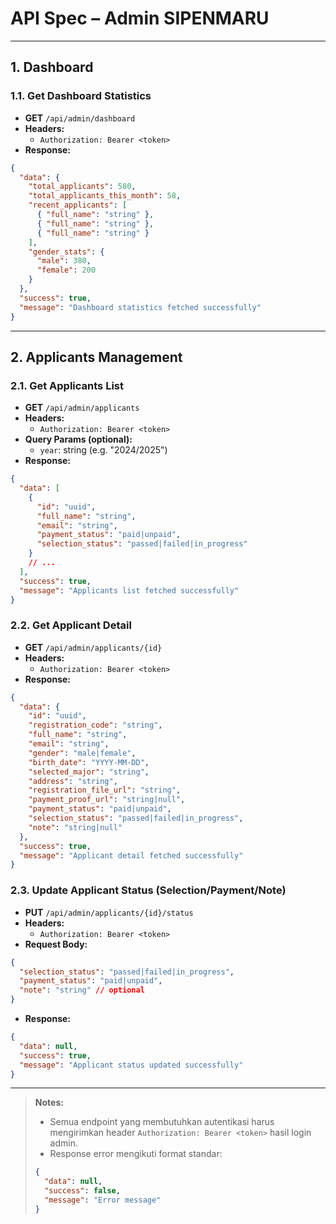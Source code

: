 # API Spec – Admin SIPENMARU

---

## 1. Dashboard

### 1.1. Get Dashboard Statistics
- **GET** `/api/admin/dashboard`
- **Headers:**
  - `Authorization: Bearer <token>`
- **Response:**
```json
{
  "data": {
    "total_applicants": 580,
    "total_applicants_this_month": 58,
    "recent_applicants": [
      { "full_name": "string" },
      { "full_name": "string" },
      { "full_name": "string" }
    ],
    "gender_stats": {
      "male": 380,
      "female": 200
    }
  },
  "success": true,
  "message": "Dashboard statistics fetched successfully"
}
```

---

## 2. Applicants Management

### 2.1. Get Applicants List
- **GET** `/api/admin/applicants`
- **Headers:**
  - `Authorization: Bearer <token>`
- **Query Params (optional):**
  - `year`: string (e.g. "2024/2025")
- **Response:**
```json
{
  "data": [
    {
      "id": "uuid",
      "full_name": "string",
      "email": "string",
      "payment_status": "paid|unpaid",
      "selection_status": "passed|failed|in_progress"
    }
    // ...
  ],
  "success": true,
  "message": "Applicants list fetched successfully"
}
```

### 2.2. Get Applicant Detail
- **GET** `/api/admin/applicants/{id}`
- **Headers:**
  - `Authorization: Bearer <token>`
- **Response:**
```json
{
  "data": {
    "id": "uuid",
    "registration_code": "string",
    "full_name": "string",
    "email": "string",
    "gender": "male|female",
    "birth_date": "YYYY-MM-DD",
    "selected_major": "string",
    "address": "string",
    "registration_file_url": "string",
    "payment_proof_url": "string|null",
    "payment_status": "paid|unpaid",
    "selection_status": "passed|failed|in_progress",
    "note": "string|null"
  },
  "success": true,
  "message": "Applicant detail fetched successfully"
}
```

### 2.3. Update Applicant Status (Selection/Payment/Note)
- **PUT** `/api/admin/applicants/{id}/status`
- **Headers:**
  - `Authorization: Bearer <token>`
- **Request Body:**
```json
{
  "selection_status": "passed|failed|in_progress",
  "payment_status": "paid|unpaid",
  "note": "string" // optional
}
```
- **Response:**
```json
{
  "data": null,
  "success": true,
  "message": "Applicant status updated successfully"
}
```

---

> **Notes:**
> - Semua endpoint yang membutuhkan autentikasi harus mengirimkan header `Authorization: Bearer <token>` hasil login admin.
> - Response error mengikuti format standar:
> ```json
> {
>   "data": null,
>   "success": false,
>   "message": "Error message"
> }
> ```
